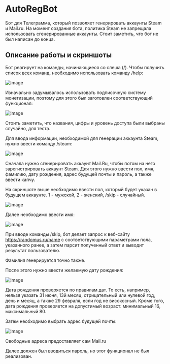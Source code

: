 # AutoRegBot
Бот для Телеграмма, который позволяет генерировать аккаунты Steam и Mail.ru. На момент создания бота, политика Steam не запрещала использовать сгенерированные аккаунты. Стоит заметить, что бот не был написан до конца.

## Описание работы и скриншоты
Бот реагирует на команды, начинающиеся со слеша (/). Чтобы получить список всех команд, необходимо использовать команду /help:

![image](https://user-images.githubusercontent.com/93870232/180840770-20578932-d205-4099-ba7b-b68b16a06b8b.png)

Изначально задумывалось использовать подписочную систему монетизации, поэтому для этого был заготовлен соответствующий функционал:

![image](https://user-images.githubusercontent.com/93870232/180841179-154a27e7-51f5-403f-ae1a-00e912bd0a83.png)

Стоить заметить, что названия, цифры и уровень доступа были выбраны случайно, для теста.

Для ввода информации, необходимой для генерации аккаунта Steam, нужно ввести команду /steam:

![image](https://user-images.githubusercontent.com/93870232/180841805-f033bc2d-8646-4cb3-9181-7dc1f7d4b565.png)

Сначала нужно сгенерировать аккаунт Mail.Ru, чтобы потом на него зарегистрировать аккаунт Steam. Для этого нужно ввести пол, имя, фамилию, дату рождения, адрес будущей почты и пароль, а также ввести капчу.

На скриншоте выше необходимо ввести пол, который будет указан в будущем аккаунте. 1 - мужской, 2 - женский, /skip - случайный.

![image](https://user-images.githubusercontent.com/93870232/180843355-a70d94fe-6a46-4e94-b0a9-d2c21c0b6f93.png)

Далее необходимо ввести имя: 

![image](https://user-images.githubusercontent.com/93870232/180843579-0d58a7b5-fe32-4808-8fc9-13c656a9553c.png)

При вводе команды /skip, бот делает запрос к веб-сайту https://randomus.ru/name с соответствующими параметрами пола, указанного ранее, а затем парсит полученный ответ и выводит результат пользователю.

Фамилия генерируется точно также.

После этого нужно ввести желаемую дату рождения:

![image](https://user-images.githubusercontent.com/93870232/180844683-3f6302e9-2129-48af-ac35-9a2058a869b9.png)

Дата рождения проверяется по правилам дат. То есть, например, нельзя указать 31 июня, 13й месяц, отрицательный или нулевой год, день и месяц, а также 29 февраля, если год не високосный. Кроме того, дата рождения проверяется на допустимый возраст: минимальный 16, максимальный 80.

Затем необходимо выбрать адрес будущей почты:

![image](https://user-images.githubusercontent.com/93870232/180848398-414d8a8c-e9fe-4c2e-b6b7-89cc8c76f314.png)

Свободные адреса предоставляет сам Mail.ru

Далее должен был вводиться пароль, но этот функционал не был реализован.


